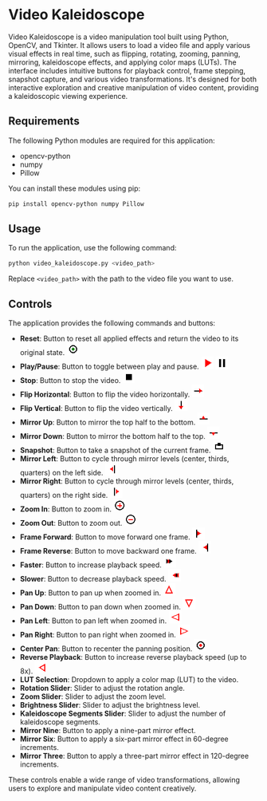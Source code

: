 # Video Kaleidoscope

Video Kaleidoscope is a video manipulation tool built using Python, OpenCV, and Tkinter. It allows users to load a video file and apply various visual effects in real time, such as flipping, rotating, zooming, panning, mirroring, kaleidoscope effects, and applying color maps (LUTs). The interface includes intuitive buttons for playback control, frame stepping, snapshot capture, and various video transformations. It's designed for both interactive exploration and creative manipulation of video content, providing a kaleidoscopic viewing experience.

## Requirements

The following Python modules are required for this application:
- opencv-python
- numpy
- Pillow

You can install these modules using pip:
```sh
pip install opencv-python numpy Pillow
```

## Usage

To run the application, use the following command:
```sh
python video_kaleidoscope.py <video_path>
```
Replace `<video_path>` with the path to the video file you want to use.

## Controls

The application provides the following commands and buttons:

- **Reset**: Button to reset all applied effects and return the video to its original state. [![Reset Button](icons/reset_button.png)](icons/reset_button.png)
- **Play/Pause**: Button to toggle between play and pause. [![Play Button](icons/play_button.png)](icons/play_button.png) [![Pause Button](icons/pause_button.png)](icons/pause_button.png)
- **Stop**: Button to stop the video. [![Stop Button](icons/stop_button.png)](icons/stop_button.png)
- **Flip Horizontal**: Button to flip the video horizontally. [![Flip Horizontal](icons/flip_horizontal.png)](icons/flip_horizontal.png)
- **Flip Vertical**: Button to flip the video vertically. [![Flip Vertical](icons/flip_vertical.png)](icons/flip_vertical.png)
- **Mirror Up**: Button to mirror the top half to the bottom. [![Mirror Up](icons/mirror_up.png)](icons/mirror_up.png)
- **Mirror Down**: Button to mirror the bottom half to the top. [![Mirror Down](icons/mirror_down.png)](icons/mirror_down.png)
- **Snapshot**: Button to take a snapshot of the current frame. [![Snapshot Button](icons/snapshot_button.png)](icons/snapshot_button.png)
- **Mirror Left**: Button to cycle through mirror levels (center, thirds, quarters) on the left side. [![Mirror Left](icons/mirror_left.png)](icons/mirror_left.png)
- **Mirror Right**: Button to cycle through mirror levels (center, thirds, quarters) on the right side. [![Mirror Right](icons/mirror_right.png)](icons/mirror_right.png)
- **Zoom In**: Button to zoom in. [![Zoom In](icons/zoom_in.png)](icons/zoom_in.png)
- **Zoom Out**: Button to zoom out. [![Zoom Out](icons/zoom_out.png)](icons/zoom_out.png)
- **Frame Forward**: Button to move forward one frame. [![Frame Forward](icons/frame_forward.png)](icons/frame_forward.png)
- **Frame Reverse**: Button to move backward one frame. [![Frame Reverse](icons/frame_reverse.png)](icons/frame_reverse.png)
- **Faster**: Button to increase playback speed. [![Faster](icons/faster.png)](icons/faster.png)
- **Slower**: Button to decrease playback speed. [![Slower](icons/slower.png)](icons/slower.png)
- **Pan Up**: Button to pan up when zoomed in. [![Pan Up](icons/pan_up.png)](icons/pan_up.png)
- **Pan Down**: Button to pan down when zoomed in. [![Pan Down](icons/pan_down.png)](icons/pan_down.png)
- **Pan Left**: Button to pan left when zoomed in. [![Pan Left](icons/pan_left.png)](icons/pan_left.png)
- **Pan Right**: Button to pan right when zoomed in. [![Pan Right](icons/pan_right.png)](icons/pan_right.png)
- **Center Pan**: Button to recenter the panning position. [![Center Pan](icons/pan_center.png)](icons/pan_center.png)
- **Reverse Playback**: Button to increase reverse playback speed (up to 8x). [![Reverse Playback](icons/reverse_playback.png)](icons/reverse_playback.png)
- **LUT Selection**: Dropdown to apply a color map (LUT) to the video.
- **Rotation Slider**: Slider to adjust the rotation angle.
- **Zoom Slider**: Slider to adjust the zoom level.
- **Brightness Slider**: Slider to adjust the brightness level.
- **Kaleidoscope Segments Slider**: Slider to adjust the number of kaleidoscope segments.
- **Mirror Nine**: Button to apply a nine-part mirror effect.
- **Mirror Six**: Button to apply a six-part mirror effect in 60-degree increments.
- **Mirror Three**: Button to apply a three-part mirror effect in 120-degree increments.

These controls enable a wide range of video transformations, allowing users to explore and manipulate video content creatively.


